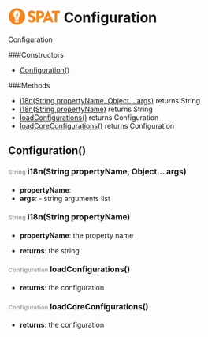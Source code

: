 <img src='spat.jpg' alt='SPAT' style='position: relative;top: 5px;'/> Configuration
=====

Configuration



###Constructors
- [Configuration()](#951897175)

###Methods
- [i18n(String propertyName, Object... args)](#-3678878)  returns String
- [i18n(String propertyName)](#1872051524)  returns String
- [loadConfigurations()](#-1046081276)  returns Configuration
- [loadCoreConfigurations()](#1739191235)  returns Configuration


<a name="951897175">Configuration</a>()
-----


#### <span style="font-size:12px;color:#AAAAAA">String</span> <a style="font-size:16px;" name="-3678878">i18n</a><span style="font-size:16px;">(String propertyName, Object... args)</span>
- <b>propertyName</b>: 
- <b>args</b>: 
        - string arguments list


#### <span style="font-size:12px;color:#AAAAAA">String</span> <a style="font-size:16px;" name="1872051524">i18n</a><span style="font-size:16px;">(String propertyName)</span>
- <b>propertyName</b>: 
        the property name

- <b>returns</b>: the string

#### <span style="font-size:12px;color:#AAAAAA">Configuration</span> <a style="font-size:16px;" name="-1046081276">loadConfigurations</a><span style="font-size:16px;">()</span>
- <b>returns</b>: the configuration

#### <span style="font-size:12px;color:#AAAAAA">Configuration</span> <a style="font-size:16px;" name="1739191235">loadCoreConfigurations</a><span style="font-size:16px;">()</span>
- <b>returns</b>: the configuration

